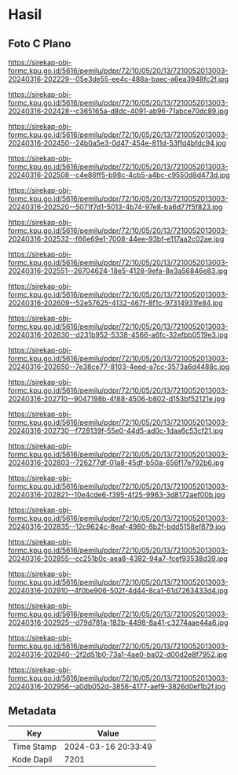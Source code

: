 # Hasil

## Foto C Plano

https://sirekap-obj-formc.kpu.go.id/5616/pemilu/pdpr/72/10/05/20/13/7210052013003-20240316-202229--05e3de55-ee4c-488a-baec-a6ea3948fc2f.jpg

https://sirekap-obj-formc.kpu.go.id/5616/pemilu/pdpr/72/10/05/20/13/7210052013003-20240316-202428--c365165a-d8dc-4091-ab96-71abce70dc89.jpg

https://sirekap-obj-formc.kpu.go.id/5616/pemilu/pdpr/72/10/05/20/13/7210052013003-20240316-202450--24b0a5e3-0d47-454e-811d-53ffd4bfdc94.jpg

https://sirekap-obj-formc.kpu.go.id/5616/pemilu/pdpr/72/10/05/20/13/7210052013003-20240316-202508--c4e86ff5-b98c-4cb5-a4bc-c9550d8d473d.jpg

https://sirekap-obj-formc.kpu.go.id/5616/pemilu/pdpr/72/10/05/20/13/7210052013003-20240316-202520--5071f7d1-5013-4b74-97e8-ba6d77f5f823.jpg

https://sirekap-obj-formc.kpu.go.id/5616/pemilu/pdpr/72/10/05/20/13/7210052013003-20240316-202532--f66e69e1-7008-44ee-93bf-e117aa2c02ae.jpg

https://sirekap-obj-formc.kpu.go.id/5616/pemilu/pdpr/72/10/05/20/13/7210052013003-20240316-202551--26704624-18e5-4128-9efa-8e3a56846e83.jpg

https://sirekap-obj-formc.kpu.go.id/5616/pemilu/pdpr/72/10/05/20/13/7210052013003-20240316-202609--52e57625-4132-467f-8f1c-97314931fe84.jpg

https://sirekap-obj-formc.kpu.go.id/5616/pemilu/pdpr/72/10/05/20/13/7210052013003-20240316-202630--d231b952-5338-4566-a6fc-32efbb0519e3.jpg

https://sirekap-obj-formc.kpu.go.id/5616/pemilu/pdpr/72/10/05/20/13/7210052013003-20240316-202650--7e38ce77-8103-4eed-a7cc-3573a6d4488c.jpg

https://sirekap-obj-formc.kpu.go.id/5616/pemilu/pdpr/72/10/05/20/13/7210052013003-20240316-202710--9047198b-4f88-4506-b802-d153bf52121e.jpg

https://sirekap-obj-formc.kpu.go.id/5616/pemilu/pdpr/72/10/05/20/13/7210052013003-20240316-202730--f728139f-55e0-44d5-ad0c-1daa6c53cf21.jpg

https://sirekap-obj-formc.kpu.go.id/5616/pemilu/pdpr/72/10/05/20/13/7210052013003-20240316-202803--726277df-01a8-45df-b50a-656f17e792b6.jpg

https://sirekap-obj-formc.kpu.go.id/5616/pemilu/pdpr/72/10/05/20/13/7210052013003-20240316-202821--10e4cde6-f395-4f25-9963-3d8172aef00b.jpg

https://sirekap-obj-formc.kpu.go.id/5616/pemilu/pdpr/72/10/05/20/13/7210052013003-20240316-202835--12c9624c-8eaf-4980-8b2f-bdd5158ef879.jpg

https://sirekap-obj-formc.kpu.go.id/5616/pemilu/pdpr/72/10/05/20/13/7210052013003-20240316-202855--cc251b0c-aea8-4382-94a7-fcef93538d39.jpg

https://sirekap-obj-formc.kpu.go.id/5616/pemilu/pdpr/72/10/05/20/13/7210052013003-20240316-202910--4f0be906-502f-4d44-8ca1-61d7263433d4.jpg

https://sirekap-obj-formc.kpu.go.id/5616/pemilu/pdpr/72/10/05/20/13/7210052013003-20240316-202925--d79d781a-182b-4498-8a41-c3274aae44a6.jpg

https://sirekap-obj-formc.kpu.go.id/5616/pemilu/pdpr/72/10/05/20/13/7210052013003-20240316-202940--2f2d51b0-73a1-4ae0-ba02-d00d2e8f7952.jpg

https://sirekap-obj-formc.kpu.go.id/5616/pemilu/pdpr/72/10/05/20/13/7210052013003-20240316-202956--a0db052d-3856-4177-aef9-3826d0ef1b2f.jpg


## Metadata

| Key        | Value               |
| ---------- | ------------------- |
| Time Stamp | 2024-03-16 20:33:49 |
| Kode Dapil | 7201                |



